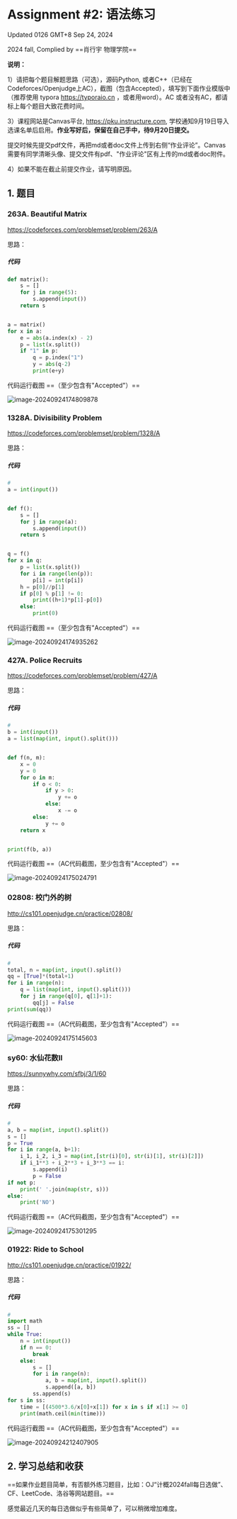 # Assignment #2: 语法练习

Updated 0126 GMT+8 Sep 24, 2024

2024 fall, Complied by ==肖行宇  物理学院==



**说明：**

1）请把每个题目解题思路（可选），源码Python, 或者C++（已经在Codeforces/Openjudge上AC），截图（包含Accepted），填写到下面作业模版中（推荐使用 typora https://typoraio.cn ，或者用word）。AC 或者没有AC，都请标上每个题目大致花费时间。

3）课程网站是Canvas平台, https://pku.instructure.com, 学校通知9月19日导入选课名单后启用。**作业写好后，保留在自己手中，待9月20日提交。**

提交时候先提交pdf文件，再把md或者doc文件上传到右侧“作业评论”。Canvas需要有同学清晰头像、提交文件有pdf、"作业评论"区有上传的md或者doc附件。

4）如果不能在截止前提交作业，请写明原因。



## 1. 题目

### 263A. Beautiful Matrix

https://codeforces.com/problemset/problem/263/A



思路：



##### 代码

```python
def matrix():
    s = []
    for j in range(5):
        s.append(input())
    return s


a = matrix()
for x in a:
    e = abs(a.index(x) - 2)
    p = list(x.split())
    if "1" in p:
        q = p.index("1")
        y = abs(q-2)
        print(e+y)

```



代码运行截图 ==（至少包含有"Accepted"）==

![image-20240924174809878](https://github.com/Xingyu-Xiao/My-Picbed/raw/main/%E5%B1%8F%E5%B9%95%E6%88%AA%E5%9B%BE%202024-09-24%20174757.png)



### 1328A. Divisibility Problem

https://codeforces.com/problemset/problem/1328/A



思路：



##### 代码

```python
# 
a = int(input())


def f():
    s = []
    for j in range(a):
        s.append(input())
    return s


q = f()
for x in q:
    p = list(x.split())
    for i in range(len(p)):
        p[i] = int(p[i])
    h = p[0]//p[1]
    if p[0] % p[1] != 0:
        print((h+1)*p[1]-p[0])
    else:
        print(0)
```



代码运行截图 ==（至少包含有"Accepted"）==

![image-20240924174935262](https://github.com/Xingyu-Xiao/My-Picbed/raw/main/%E5%B1%8F%E5%B9%95%E6%88%AA%E5%9B%BE%202024-09-24%20174929.png)



### 427A. Police Recruits

https://codeforces.com/problemset/problem/427/A



思路：



##### 代码

```python
# 
b = int(input())
a = list(map(int, input().split()))


def f(n, m):
    x = 0
    y = 0
    for o in m:
        if o < 0:
            if y > 0:
                y += o
            else:
                x -= o
        else:
            y += o
    return x


print(f(b, a))


```



代码运行截图 ==（AC代码截图，至少包含有"Accepted"）==

![image-20240924175024791](https://github.com/Xingyu-Xiao/My-Picbed/raw/main/%E5%B1%8F%E5%B9%95%E6%88%AA%E5%9B%BE%202024-09-24%20175019.png)



### 02808: 校门外的树

http://cs101.openjudge.cn/practice/02808/



思路：



##### 代码

```python
# 
total, n = map(int, input().split())
qq = [True]*(total+1)
for i in range(n):
    q = list(map(int, input().split()))
    for j in range(q[0], q[1]+1):
        qq[j] = False
print(sum(qq))

```



代码运行截图 ==（AC代码截图，至少包含有"Accepted"）==

![image-20240924175145603](https://github.com/Xingyu-Xiao/My-Picbed/raw/main/%E5%B1%8F%E5%B9%95%E6%88%AA%E5%9B%BE%202024-09-24%20175139.png)



### sy60: 水仙花数II

https://sunnywhy.com/sfbj/3/1/60



思路：



##### 代码

```python
# 
a, b = map(int, input().split())
s = []
p = True
for i in range(a, b+1):
    i_1, i_2, i_3 = map(int,[str(i)[0], str(i)[1], str(i)[2]])
    if i_1**3 + i_2**3 + i_3**3 == i:
        s.append(i)
        p = False
if not p:
    print(' '.join(map(str, s)))
else:
    print('NO')

```



代码运行截图 ==（AC代码截图，至少包含有"Accepted"）==

![image-20240924175301295](https://github.com/Xingyu-Xiao/My-Picbed/raw/main/%E5%B1%8F%E5%B9%95%E6%88%AA%E5%9B%BE%202024-09-24%20175241.png)



### 01922: Ride to School

http://cs101.openjudge.cn/practice/01922/



思路：



##### 代码

```python
# 
import math
ss = []
while True:
    n = int(input())
    if n == 0:
        break
    else:
        s = []
        for i in range(n):
            a, b = map(int, input().split())
            s.append([a, b])
        ss.append(s)
for s in ss:
    time = [(4500*3.6/x[0]+x[1]) for x in s if x[1] >= 0]
    print(math.ceil(min(time)))
```



代码运行截图 ==（AC代码截图，至少包含有"Accepted"）==

![image-20240924212407905](https://github.com/Xingyu-Xiao/My-Picbed/raw/main/%E5%B1%8F%E5%B9%95%E6%88%AA%E5%9B%BE%202024-09-24%20212359.png)



## 2. 学习总结和收获

==如果作业题目简单，有否额外练习题目，比如：OJ“计概2024fall每日选做”、CF、LeetCode、洛谷等网站题目。==

感觉最近几天的每日选做似乎有些简单了，可以稍微增加难度。



